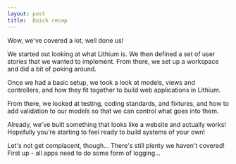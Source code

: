 ```yaml
---
layout: post
title:  Quick recap
---
```


Wow, we've covered a lot, well done us!

We started out looking at what Lithium is. We then defined a set of user stories that we wanted to implement. From there, we set up a workspace and did a bit of poking around.

Once we had a basic setup, we took a look at models, views and controllers, and how they fit together to build web applications in Lithium.

From there, we looked at testing, coding standards, and fixtures, and how to add validation to our models so that we can control what goes into them.

Already, we've built something that looks like a website and actually works! Hopefully you're starting to feel ready to build systems of your own!

Let's not get complacent, though... There's still plenty we haven't covered! First up - all apps need to do some form of logging...